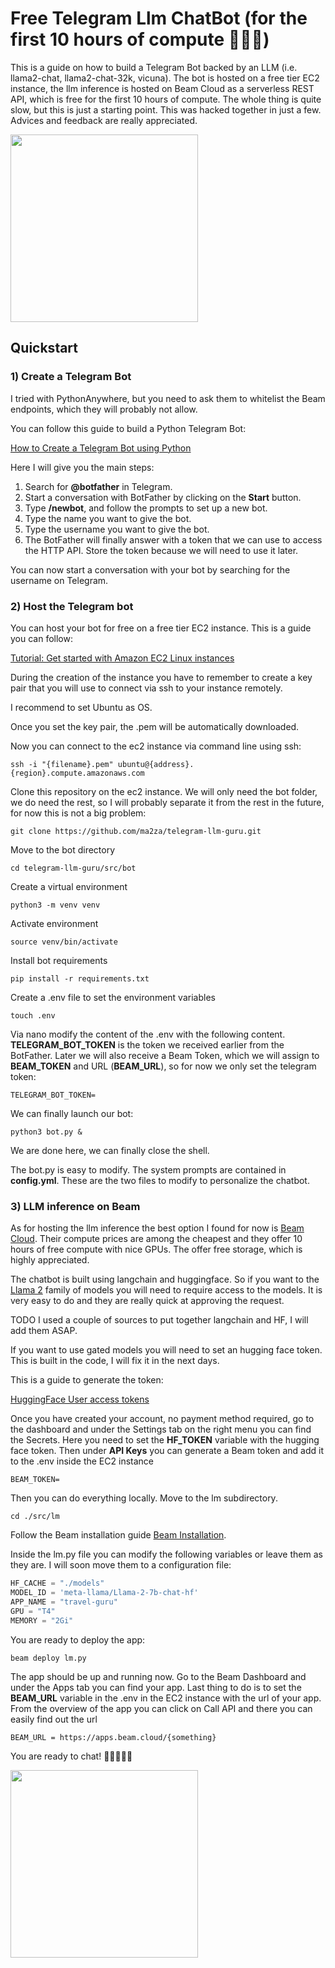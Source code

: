 # Free Telegram Llm ChatBot (for the first 10 hours of compute 🙇🏼‍♂️)

This is a guide on how to build a Telegram Bot backed by
an LLM (i.e. llama2-chat, llama2-chat-32k, vicuna). The bot is
hosted on a free tier EC2 instance, the llm inference is hosted on
Beam Cloud as a serverless REST API, which is free for the first
10 hours of compute. The whole thing is quite slow, but this is just
a starting point. This was hacked together in just a few. Advices and feedback
are really appreciated.

<img src="https://drive.google.com/uc?export=view&id=130x9x3F9KIn9Ki7d4Yc_SJk73vldaIMj" width="300">

## Quickstart

### 1) Create a Telegram Bot

I tried with PythonAnywhere, but you need to ask them to
whitelist the Beam endpoints, which they will probably not
allow.

You can follow this guide to build a Python Telegram Bot:

[How to Create a Telegram Bot using Python
](https://www.freecodecamp.org/news/how-to-create-a-telegram-bot-using-python/)

Here I will give you the main steps:

1) Search for **@botfather** in Telegram.
2) Start a conversation with BotFather by clicking on the **Start** button.
3) Type **/newbot**, and follow the prompts to set up a new bot.
4) Type the name you want to give the bot.
5) Type the username you want to give the bot.
6) The BotFather will finally answer with a token that we can use to access the HTTP API. Store the token because we
   will need to use it later.

You can now start a conversation with your bot
by searching for the username on Telegram.

### 2) Host the Telegram bot

You can host your bot for free on a free tier EC2 instance. This is
a guide you can follow:

[Tutorial: Get started with Amazon EC2 Linux instances](https://docs.aws.amazon.com/AWSEC2/latest/UserGuide/EC2_GetStarted.html)

During the creation of the instance you have to
remember to create a key pair that you will use to connect
via ssh to your instance remotely.

I recommend to set Ubuntu as OS.

Once you set the key pair, the .pem will be automatically downloaded.

Now you can connect to the ec2 instance via command line using ssh:

```shell
ssh -i "{filename}.pem" ubuntu@{address}.{region}.compute.amazonaws.com
```

Clone this repository on the ec2 instance. We will only need the bot folder, we do need the rest,
so I will probably separate it from the rest in the future, for now this is
not a big problem:

```shell
git clone https://github.com/ma2za/telegram-llm-guru.git
```

Move to the bot directory

```shell
cd telegram-llm-guru/src/bot
```

Create a virtual environment

```shell
python3 -m venv venv
```

Activate environment

```shell
source venv/bin/activate
```

Install bot requirements

```shell
pip install -r requirements.txt
```

Create a .env file to set the environment variables

```shell
touch .env
```

Via nano modify the content of the .env with the following content.
**TELEGRAM_BOT_TOKEN** is the token we received earlier from the BotFather.
Later we will also receive a Beam Token, which we will assign to **BEAM_TOKEN** and URL (**BEAM_URL**),
so for now we only set the telegram token:

```shell
TELEGRAM_BOT_TOKEN=
```

We can finally launch our bot:

```shell
python3 bot.py &
```

We are done here, we can finally close the shell.

The bot.py is easy to modify. The system prompts are contained
in **config.yml**. These are the two files to modify
to personalize the chatbot.

### 3) LLM inference on Beam

As for hosting the llm inference the best option I found for now
is [Beam Cloud](https://www.beam.cloud/). Their compute prices are among the cheapest and
they offer 10 hours of free compute with nice GPUs. The offer free
storage, which is highly appreciated.

The chatbot is built using langchain and huggingface. So if you want
to the [Llama 2](https://huggingface.co/meta-llama/Llama-2-7b-chat) family of models you will need to require access to
the models.
It is very easy to do and they are really quick at approving the request.

TODO I used a couple of sources to put together langchain and HF,
I will add them ASAP.

If you want to use gated models you will need to set an hugging face token.
This is built in the code, I will fix it in the next days.

This is a guide to generate the token:

[HuggingFace User access tokens
](https://huggingface.co/docs/hub/security-tokens)

Once you have created your account, no payment method required,
go to the dashboard and under the Settings tab on the right
menu you can find the Secrets.
Here you need to set the **HF_TOKEN** variable with the hugging face token.
Then under **API Keys** you can generate a Beam token and add it to
the .env inside the EC2 instance

```shell
BEAM_TOKEN=
```

Then you can do everything locally. Move to the
lm subdirectory.

```shell
cd ./src/lm
```

Follow the Beam installation guide [Beam Installation](https://docs.beam.cloud/getting-started/installation).

Inside the lm.py file you can modify the following
variables or leave them as they are. I will soon move them
to a configuration file:

```python
HF_CACHE = "./models"
MODEL_ID = 'meta-llama/Llama-2-7b-chat-hf'
APP_NAME = "travel-guru"
GPU = "T4"
MEMORY = "2Gi"
```

You are ready to deploy the app:

```shell
beam deploy lm.py 
```

The app should be up and running now. Go to the Beam Dashboard
and under the Apps tab you can find your app.
Last thing to do is to set the **BEAM_URL** variable in the
.env in the EC2 instance with the url of your app. From
the overview of the app you can click on Call API and
there you can easily find out the url

```shell
BEAM_URL = https://apps.beam.cloud/{something}
```

You are ready to chat! 🚀🚀🚀🚀🚀

<img src="https://drive.google.com/uc?export=view&id=1EQt9KahzYwWEqOiQMaOrjpRxxZ2IsaoD" width="300">
